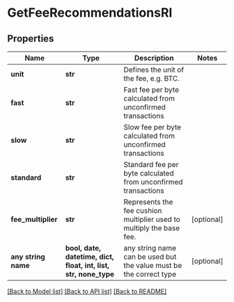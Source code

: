 # GetFeeRecommendationsRI


## Properties
Name | Type | Description | Notes
------------ | ------------- | ------------- | -------------
**unit** | **str** | Defines the unit of the fee, e.g. BTC. | 
**fast** | **str** | Fast fee per byte calculated from unconfirmed transactions | 
**slow** | **str** | Slow fee per byte calculated from unconfirmed transactions | 
**standard** | **str** | Standard fee per byte calculated from unconfirmed transactions | 
**fee_multiplier** | **str** | Represents the fee cushion multiplier used to multiply the base fee. | [optional] 
**any string name** | **bool, date, datetime, dict, float, int, list, str, none_type** | any string name can be used but the value must be the correct type | [optional]

[[Back to Model list]](../README.md#documentation-for-models) [[Back to API list]](../README.md#documentation-for-api-endpoints) [[Back to README]](../README.md)



